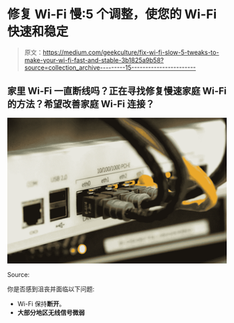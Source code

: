 # 修复 Wi-Fi 慢:5 个调整，使您的 Wi-Fi 快速和稳定

> 原文：<https://medium.com/geekculture/fix-wi-fi-slow-5-tweaks-to-make-your-wi-fi-fast-and-stable-3b1825a9b58?source=collection_archive---------15----------------------->

## 家里 Wi-Fi 一直断线吗？正在寻找修复慢速家庭 Wi-Fi 的方法？希望改善家庭 Wi-Fi 连接？

![](img/b2064362ce218d2e98fd4ff5a2248c85.png)

Source:

你是否感到沮丧并面临以下问题:

*   Wi-Fi 保持**断开**。
*   **大部分地区无线信号微弱**